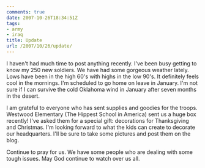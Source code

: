 ```yaml
---
comments: true
date: 2007-10-26T18:34:51Z
tags:
- army
- iraq
title: Update
url: /2007/10/26/update/
---
```


<p>I haven't had much time to post anything recently. I've been busy getting to know my 250 new soldiers. We have had some gorgeous weather lately. Lows have been in the high 60's with highs in the low 90's. It definitely feels cool in the mornings. I'm scheduled to go home on leave in January. I'm not sure if I can survive the cold Oklahoma wind in January after seven months in the desert.</p>
<p>I am grateful to everyone who has sent supplies and goodies for the troops. Westwood Elementary (The Hippest School in America) sent us a huge box recently! I've asked them for a special gift: decorations for Thanksgiving and Christmas. I'm looking forward to what the kids can create to decorate our headquarters. I'll be sure to take some pictures and post them on the blog.</p>
<p>Continue to pray for us. We have some people who are dealing with some tough issues. May God continue to watch over us all.</p>
